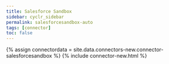 ```yaml
---
title: Salesforce Sandbox
sidebar: cyclr_sidebar
permalink: salesforcesandbox-auto
tags: [connector]
toc: false
---
```

{% assign connectordata = site.data.connectors-new.connector-salesforcesandbox %}
{% include connector-new.html %}	